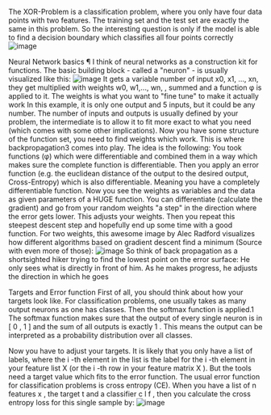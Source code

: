 The XOR-Problem is a classification problem, where you only have four data points with two features. The training set and the test set are exactly the same in this problem. So the interesting question is only if the model is able to find a decision boundary which classifies all four points correctly
![image](https://user-images.githubusercontent.com/101494254/175780082-2a9f3329-07ee-4596-9399-235bee11826d.png)

Neural Network basics ¶
I think of neural networks as a construction kit for functions. The basic building block - called a "neuron" - is usually visualized like this:
![image](https://user-images.githubusercontent.com/101494254/175780101-13102e91-b75a-45c7-b211-c72287b7dbc2.png)
It gets a variable number of input x0, x1, ..., xn, they get multiplied with weights w0, w1,..., wn, , summed and a function φ is applied to it. The weights is what you want to "fine tune" to make it actually work
In this example, it is only one output and 5 inputs, but it could be any number. The number of inputs and outputs is usually defined by your problem, the intermediate is to allow it to fit more exact to what you need (which comes with some other implications).
Now you have some structure of the function set, you need to find weights which work. This is where backpropagation3 comes into play. The idea is the following: You took functions (φ) which were differentiable and combined them in a way which makes sure the complete function is differentiable. Then you apply an error function (e.g. the euclidean distance of the output to the desired output, Cross-Entropy) which is also differentiable. Meaning you have a completely differentiable function. Now you see the weights as variables and the data as given parameters of a HUGE function. You can differentiate (calculate the gradient) and go from your random weights "a step" in the direction where the error gets lower. This adjusts your weights. Then you repeat this steepest descent step and hopefully end up some time with a good function.
For two weights, this awesome image by Alec Radford visualizes how different algorithms based on gradient descent find a minimum (Source with even more of those):
![image](https://user-images.githubusercontent.com/101494254/175780191-2ea94baa-5bc4-49e0-8e90-cb8a822e9f68.png)
So think of back propagation as a shortsighted hiker trying to find the lowest point on the error surface: He only sees what is directly in front of him. As he makes progress, he adjusts the direction in which he goes

Targets and Error function
First of all, you should think about how your targets look like. For classification problems, one usually takes as many output neurons as one has classes. Then the softmax function is applied.1 The softmax function makes sure that the output of every single neuron is in 
[
0
,
1
]
 and the sum of all outputs is exactly 
1
. This means the output can be interpreted as a probability distribution over all classes.

Now you have to adjust your targets. It is likely that you only have a list of labels, where the 
i
-th element in the list is the label for the 
i
-th element in your feature list 
X
 (or the 
i
-th row in your feature matrix 
X
). But the tools need a target value which fits to the error function. The usual error function for classification problems is cross entropy (CE). When you have a list of 
n
 features 
x
, the target 
t
 and a classifier 
c
l
f
, then you calculate the cross entropy loss for this single sample by:
![image](https://user-images.githubusercontent.com/101494254/175780293-f6682a04-3f36-478f-8397-6f38bf4351c0.png)
